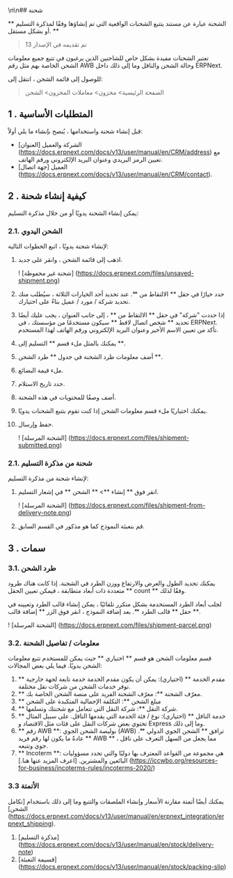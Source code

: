 \n\n## شحنة

** الشحنة عبارة عن مستند يتتبع الشحنات الواقعية التي تم إنشاؤها وفقًا لمذكرة التسليم أو بشكل مستقل. **

> تم تقديمه في الإصدار 13

تعتبر الشحنات مفيدة بشكل خاص للشاحنين الذين يرغبون في تتبع جميع معلومات الشحن الخاصة بهم مثل رقم AWB وحالة الشحن والناقل وما إلى ذلك داخل ERPNext.

للوصول إلى قائمة الشحن ، انتقل إلى:

> الصفحة الرئيسية> مخزون> معاملات المخزون> الشحن

## 1 \. المتطلبات الأساسية

قبل إنشاء شحنة واستخدامها ، يُنصح بإنشاء ما يلي أولاً:

* الشركة والعميل [العنوان] (https://docs.erpnext.com/docs/v13/user/manual/en/CRM/address) مع تعيين الرمز البريدي وعنوان البريد الإلكتروني ورقم الهاتف.
* العميل [جهة اتصال] (https://docs.erpnext.com/docs/v13/user/manual/en/CRM/contact).

## 2 \. كيفية إنشاء شحنة

يمكن إنشاء الشحنة يدويًا أو من خلال مذكرة التسليم:

### 2.1. الشحن اليدوي

لإنشاء شحنة يدويًا ، اتبع الخطوات التالية:

1. اذهب إلى قائمة الشحن ، وانقر على جديد.
    
    ! [شحنة غير محفوظة] (https://docs.erpnext.com/files/unsaved-shipment.png)
    
2. حدد خيارًا في حقل ** الالتقاط من **. عند تحديد أحد الخيارات الثلاثة ، سيُطلب منك تحديد شركة / مورد / عميل بناءً على اختيارك.
3. إذا حددت "شركة" في حقل ** الالتقاط من ** ، إلى جانب العنوان ، يجب عليك أيضًا تحديد ** شخص اتصال لاقط ** سيكون مستخدمًا من مؤسستك ، في ERPNext. تأكد من تعيين الاسم الأخير وعنوان البريد الإلكتروني ورقم الهاتف لهذا المستخدم.
4. يمكنك بالمثل ملء قسم ** التسليم إلى **.
5. أضف معلومات طرد الشحنة في جدول ** طرد الشحن **.
6. ملء قيمة البضائع.
7. حدد تاريخ الاستلام.
8. أضف وصفًا للمحتويات في هذه الشحنة.
9. يمكنك اختياريًا ملء قسم معلومات الشحن إذا كنت تقوم بتتبع الشحنات يدويًا.
10. حفظ وإرسال.
    
    ! [الشحنة المرسلة] (https://docs.erpnext.com/files/shipment-submitted.png)
    

### 2.1. شحنة من مذكرة التسليم

لإنشاء شحنة من مذكرة التسليم:

1. انقر فوق ** إنشاء **> ** الشحن ** في إشعار التسليم.
    
    ! [الشحنة المرسلة] (https://docs.erpnext.com/files/shipment-from-delivery-note.png)
    
2. قم بتعبئة النموذج كما هو مذكور في القسم السابق.
    

## 3 \. سمات

### 3.1. طرد الشحن

يمكنك تحديد الطول والعرض والارتفاع ووزن الطرد في الشحنة. إذا كانت هناك طرود متعددة ذات أبعاد متطابقة ، فيمكن تعيين الحقل ** count ** وفقًا لذلك.

لجلب أبعاد الطرد المستخدمة بشكل متكرر تلقائيًا ، يمكن إنشاء قالب الطرد وتعيينه في حقل ** قالب الطرد **. بعد إضافة النموذج ، انقر فوق الزر ** إضافة قالب **.

! [الشحنة المرسلة] (https://docs.erpnext.com/files/shipment-parcel.png)

### 3.2. معلومات / تفاصيل الشحنة

قسم معلومات الشحن هو قسم ** اختياري ** حيث يمكن للمستخدم تتبع معلومات الشحن يدويًا. فيما يلي بعض المجالات:

1. ** مقدم الخدمة ** (اختياري): يمكن أن يكون مقدم الخدمة خدمة تابعة لجهة خارجية توفر خدمات الشحن من شركات نقل مختلفة.
2. ** معرّف الشحنة **: معرّف الشحنة الفريد على منصة الشحن الخاصة بك.
3. ** مبلغ الشحن **: التكلفة الإجمالية المتكبدة على الشحن
4. ** شركة النقل **: شركة النقل التي تتعامل مع شحنتك وتسلمها.
5. ** خدمة الناقل ** (اختياري): نوع / فئة الخدمة التي يقدمها الناقل. على سبيل المثال تحتوي بعض شركات النقل على فئات مثل الاقتصاد و Express وما إلى ذلك.
6. ** رقم AWB **: بوليصة الشحن الجوي (AWB) ترافق ** الشحن الجوي الدولي **. عادةً ما يكون لها رقم فريد ** AWB ** ، مما يجعل من السهل التعرف على ناقل جوي وتتبعه.
7. ** Incoterm **: هي مجموعة من القواعد المعترف بها دوليًا والتي تحدد مسؤوليات البائعين والمشترين. [اعرف المزيد عنها هنا.] (https://iccwbo.org/resources-for-business/incoterms-rules/incoterms-2020/)

### 3.3 الأتمتة

يمكنك أيضًا أتمتة مقارنة الأسعار وإنشاء الملصقات والتتبع وما إلى ذلك باستخدام [تكامل الشحن] (https://docs.erpnext.com/docs/v13/user/manual/en/erpnext_integration/erpnext_shipping).

1. [مذكرة التسليم] (https://docs.erpnext.com/docs/v13/user/manual/en/stock/delivery-note)
2. [قسيمة التعبئة] (https://docs.erpnext.com/docs/v13/user/manual/en/stock/packing-slip)